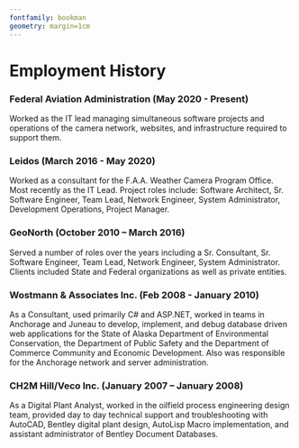 ```yaml
---
fontfamily: bookman
geometry: margin=1cm
---
```


# Employment History

### Federal Aviation Administration (May 2020 - Present)

Worked as the IT lead managing simultaneous software projects and operations of the camera network, websites, and infrastructure required to support them.

### Leidos (March 2016 - May 2020)

Worked as a consultant for the F.A.A. Weather Camera Program Office. Most recently as the IT Lead. Project roles include: Software Architect, Sr. Software Engineer, Team Lead, Network Engineer, System Administrator, Development Operations, Project Manager.

### GeoNorth (October 2010 – March 2016)

Served a number of roles over the years including a Sr. Consultant, Sr. Software Engineer, Team Lead, Network Engineer, System Administrator. Clients included State and Federal organizations as well as private entities.

### Wostmann & Associates Inc. (Feb 2008 - January 2010)

As a Consultant, used primarily C# and ASP.NET, worked in teams in Anchorage and Juneau to develop, implement, and debug database driven web applications for the State of Alaska Department of Environmental Conservation, the Department of Public Safety and the Department of Commerce Community and Economic Development. Also was responsible for the Anchorage network and server administration.

### CH2M Hill/Veco Inc. (January 2007 – January 2008)

As a Digital Plant Analyst, worked in the oilfield process engineering design team, provided day to day technical support and troubleshooting with AutoCAD, Bentley digital plant design, AutoLisp Macro implementation, and assistant administrator of Bentley Document Databases.

